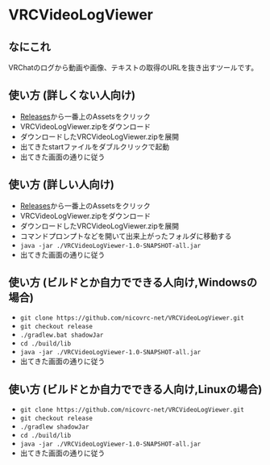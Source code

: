 # VRCVideoLogViewer
## なにこれ
VRChatのログから動画や画像、テキストの取得のURLを抜き出すツールです。
## 使い方 (詳しくない人向け)
- [Releases](https://github.com/nicovrc-net/VRCVideoLogViewer/releases)から一番上のAssetsをクリック
- VRCVideoLogViewer.zipをダウンロード
- ダウンロードしたVRCVideoLogViewer.zipを展開
- 出てきたstartファイルをダブルクリックで起動
- 出てきた画面の通りに従う

## 使い方 (詳しい人向け)
- [Releases](https://github.com/nicovrc-net/VRCVideoLogViewer/releases)から一番上のAssetsをクリック
- VRCVideoLogViewer.zipをダウンロード
- ダウンロードしたVRCVideoLogViewer.zipを展開
- コマンドプロンプトなどを開いて出来上がったフォルダに移動する
- ``java -jar ./VRCVideoLogViewer-1.0-SNAPSHOT-all.jar``
- 出てきた画面の通りに従う

## 使い方 (ビルドとか自力でできる人向け,Windowsの場合)
- ``git clone https://github.com/nicovrc-net/VRCVideoLogViewer.git``
- ``git checkout release``
- ``./gradlew.bat shadowJar``
- ``cd ./build/lib``
- ``java -jar ./VRCVideoLogViewer-1.0-SNAPSHOT-all.jar``
- 出てきた画面の通りに従う

## 使い方 (ビルドとか自力でできる人向け,Linuxの場合)
- ``git clone https://github.com/nicovrc-net/VRCVideoLogViewer.git``
- ``git checkout release``
- ``./gradlew shadowJar``
- ``cd ./build/lib``
- ``java -jar ./VRCVideoLogViewer-1.0-SNAPSHOT-all.jar``
- 出てきた画面の通りに従う